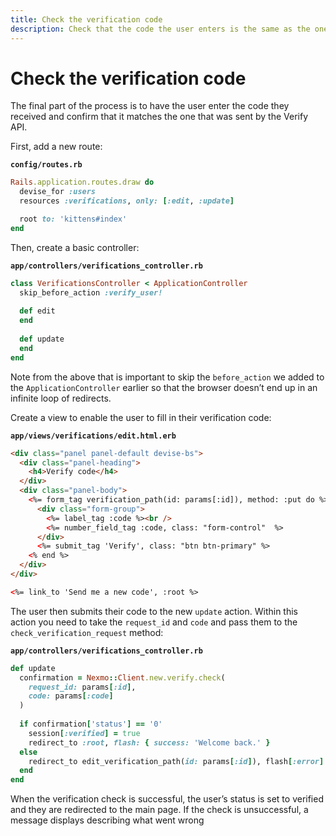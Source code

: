 ```yaml
---
title: Check the verification code
description: Check that the code the user enters is the same as the one that was sent
---
```


# Check the verification code

The final part of the process is to have the user enter the code they received and confirm that it matches the one that was sent by the Verify API.

First, add a new route:

**`config/routes.rb`**

```ruby
Rails.application.routes.draw do
  devise_for :users
  resources :verifications, only: [:edit, :update]

  root to: 'kittens#index'
end
```

Then, create a basic controller:

**`app/controllers/verifications_controller.rb`**

```ruby
class VerificationsController < ApplicationController
  skip_before_action :verify_user!
 
  def edit
  end
 
  def update
  end
end
```

Note from the above that is important to skip the `before_action` we added to the `ApplicationController` earlier so that the browser doesn’t end up in an infinite loop of redirects.

Create a view to enable the user to fill in their verification code:

**`app/views/verifications/edit.html.erb`**

```html
<div class="panel panel-default devise-bs">
  <div class="panel-heading">
    <h4>Verify code</h4>
  </div>
  <div class="panel-body">
    <%= form_tag verification_path(id: params[:id]), method: :put do %>
      <div class="form-group">
        <%= label_tag :code %><br />
        <%= number_field_tag :code, class: "form-control"  %>
      </div>
      <%= submit_tag 'Verify', class: "btn btn-primary" %>
    <% end %>
  </div>
</div>

<%= link_to 'Send me a new code', :root %>
```

The user then submits their code to the new `update` action. Within this action you need to take the `request_id` and `code` and pass them to the `check_verification_request` method:

**`app/controllers/verifications_controller.rb`**

```ruby
def update
  confirmation = Nexmo::Client.new.verify.check(
    request_id: params[:id],
    code: params[:code]
  )
 
  if confirmation['status'] == '0'
    session[:verified] = true
    redirect_to :root, flash: { success: 'Welcome back.' }
  else
    redirect_to edit_verification_path(id: params[:id]), flash[:error] = confirmation['error_text'] 
  end
end
```

When the verification check is successful, the user’s status is set to verified and they are redirected to the main page. If the check is unsuccessful, a message displays describing what went wrong
